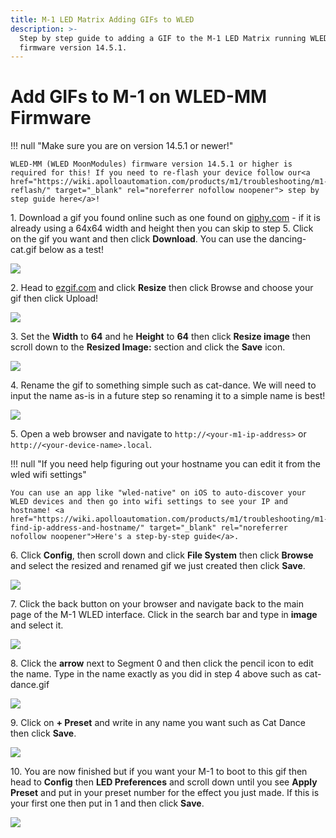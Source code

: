 ```yaml
---
title: M-1 LED Matrix Adding GIFs to WLED
description: >-
  Step by step guide to adding a GIF to the M-1 LED Matrix running WLED-MM
  firmware version 14.5.1.
---
```

# Add GIFs to M-1 on WLED-MM Firmware

!!! null "Make sure you are on version 14.5.1 or newer!"

    WLED-MM (WLED MoonModules) firmware version 14.5.1 or higher is required for this! If you need to re-flash your device follow our<a href="https://wiki.apolloautomation.com/products/m1/troubleshooting/m1-reflash/" target="_blank" rel="noreferrer nofollow noopener"> step by step guide here</a>!

1\. Download a gif you found online such as one found on <a href="https://giphy.com/" target="_blank" rel="noreferrer nofollow noopener">giphy.com</a> - if it is already using a 64x64 width and height then you can skip to step 5. Click on the gif you want and then click **Download**. You can use the dancing-cat.gif below as a test!

![](../../../assets/dancing-cat.gif)

2\. Head to <a href="https://ezgif.com/" target="_blank" rel="noreferrer nofollow noopener">ezgif.com</a> and click **Resize** then click Browse and choose your gif then click Upload!

![](../../../assets/m-1-create-gifs-resize-gifs.gif)

3\. Set the **Width** to **64** and he **Height** to **64** then click **Resize image** then scroll down to the **Resized Image:** section and click the **Save** icon.

![](../../../assets/m-1-create-gifs-resize-gifs-save.gif)

4\. Rename the gif to something simple such as cat-dance. We will need to input the name as-is in a future step so renaming it to a simple name is best!

![](../../../assets/m-1-create-gifs-rename-gif.gif)

5\. Open a web browser and navigate to `http://<your-m1-ip-address>` or `http://<your-device-name>.local`.

!!! null "If you need help figuring out your hostname you can edit it from the wled wifi settings"

    You can use an app like "wled-native" on iOS to auto-discover your WLED devices and then go into wifi settings to see your IP and hostname! <a href="https://wiki.apolloautomation.com/products/m1/troubleshooting/m1-find-ip-address-and-hostname/" target="_blank" rel="noreferrer nofollow noopener">Here's a step-by-step guide</a>.

6\. Click **Config**, then scroll down and click **File System** then click **Browse** and select the resized and renamed gif we just created then click **Save**.

![](../../../assets/m-1-create-gifs-upload-gif-to-wled.gif)

7\. Click the back button on your browser and navigate back to the main page of the M-1 WLED interface. Click in the search bar and type in **image** and select it.

![](../../../assets/m-1-create-gifs-select-image-effect.gif)

8\. Click the **arrow** next to Segment 0 and then click the pencil icon to edit the name. Type in the name exactly as you did in step 4 above such as cat-dance.gif

![](../../../assets/m-1-create-gifs-enter-gif-name-as-segment-name.gif)

9\. Click on **\+ Preset** and write in any name you want such as Cat Dance then click **Save**.

![](../../../assets/m-1-create-gifs-save-gif-as-preset.gif)

10\. You are now finished but if you want your M-1 to boot to this gif then head to **Config** then **LED Preferences** and scroll down until you see **Apply Preset** and put in your preset number for the effect you just made. If this is your first one then put in 1 and then click **Save**.

![](../../../assets/m-1-create-gifs-set-preset-as-boot.gif)
